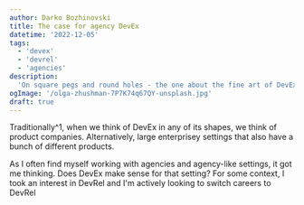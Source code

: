 ```yaml
---
author: Darko Bozhinovski
title: The case for agency DevEx
datetime: '2022-12-05'
tags:
  - 'devex'
  - 'devrel'
  - 'agencies'
description:
  'On square pegs and round holes - the one about the fine art of DevEx. In agencies. And why it makes sense.'
ogImage: '/olga-zhushman-7P7K74q67QY-unsplash.jpg'
draft: true
---
```


Traditionally^1, when we think of DevEx in any of its shapes, we think of product companies. Alternatively, large enterprisey settings that also have a bunch of different products. 

As I often find myself working with agencies and agency-like settings, it got me thinking. Does DevEx make sense for that setting? For some context, I took an interest in DevRel and I'm actively looking to switch careers to DevRel
